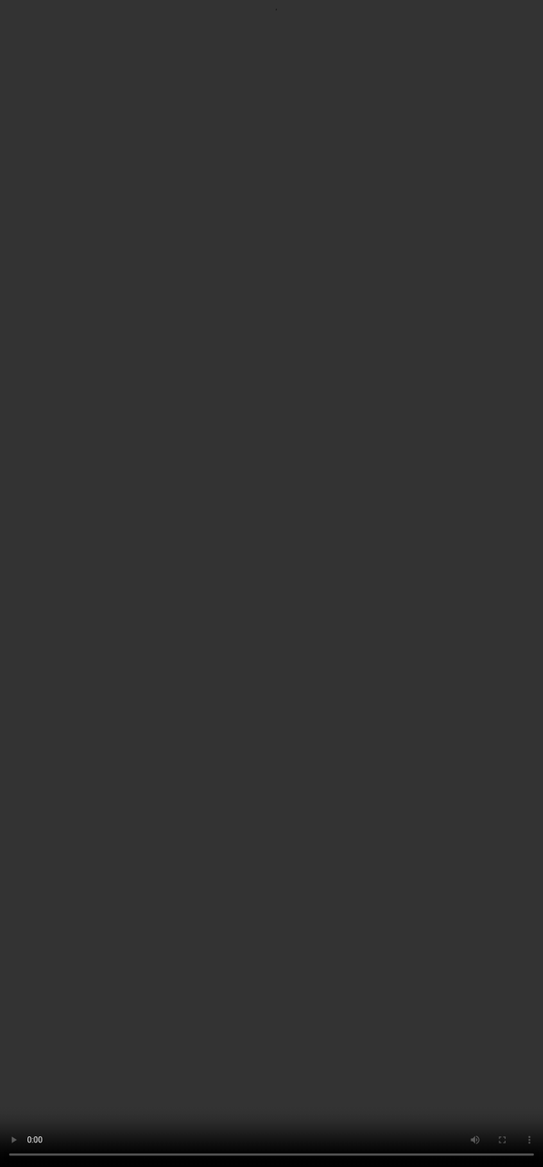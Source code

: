 # How does the model learn RAG?

<video src="${PRIVATE_VIDEO_RAG_1}" frameborder="0" allowfullscreen style="position: absolute; top: 0; left: 0; width: 100%; height: 100%; border: none; object-fit: cover;" controls="" controlslist="nodownload nofullscreen" style="width: 100%" />

LLMs learn much like humans do—by seeing examples, understanding patterns, and applying that knowledge. In Retrieval-Augmented Generation (RAG), we train the model by showing it examples known as ‘data samples’ that combine retrieving relevant information with generating accurate responses. This helps the model learn how to fetch useful data and provide better answers.

These data samples play a crucial role in the RAG training process. It involves 4 basic steps as shown below.

<img height="300" width="900" src="${PRIVATE_IMAGE_RAG_1}" />

Let’s understand this and create a data sample with a working example in the upcoming section.